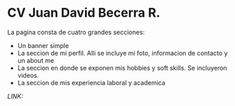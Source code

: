 # CV Juan David Becerra R.
La pagina consta de cuatro grandes secciones:
- Un banner simple
- La seccion de mi perfil. Alli se incluye mi foto, informacion de contacto y un about me
- La seccion en donde se exponen mis hobbies y soft skills. Se incluyeron videos.
- La seccion de mis experiencia laboral y academica

*LINK:* 
